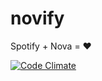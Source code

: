 novify
======

Spotify + Nova = ❤


[![Code Climate](https://codeclimate.com/github/antoinelyset/novify.png)](https://codeclimate.com/github/antoinelyset/novify)